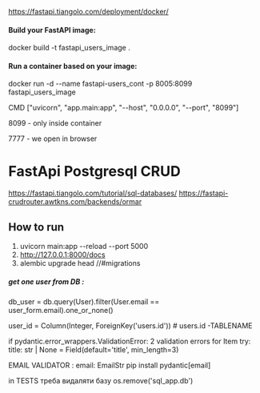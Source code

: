 https://fastapi.tiangolo.com/deployment/docker/
#### Build your FastAPI image:
docker build -t fastapi_users_image .


#### Run a container based on your image:
docker run -d --name fastapi-users_cont -p 8005:8099 fastapi_users_image

CMD ["uvicorn", "app.main:app", "--host", "0.0.0.0", "--port", "8099"]

 8099 - only inside container

 7777 - we open in browser


# FastApi Postgresql CRUD
https://fastapi.tiangolo.com/tutorial/sql-databases/
https://fastapi-crudrouter.awtkns.com/backends/ormar
## How to run

1. uvicorn main:app --reload --port 5000
2. http://127.0.0.1:8000/docs
3. alembic upgrade head  //#migrations 


#####  get one user from DB :
 db_user = db.query(User).filter(User.email == user_form.email).one_or_none()


user_id = Column(Integer, ForeignKey('users.id')) # users.id -TABLENAME

if pydantic.error_wrappers.ValidationError: 2 validation errors for Item
try: title: str | None = Field(default='title', min_length=3)


EMAIL VALIDATOR :
    email: EmailStr
 pip install pydantic[email]


in TESTS
треба видаляти базу
 os.remove('sql_app.db')
 